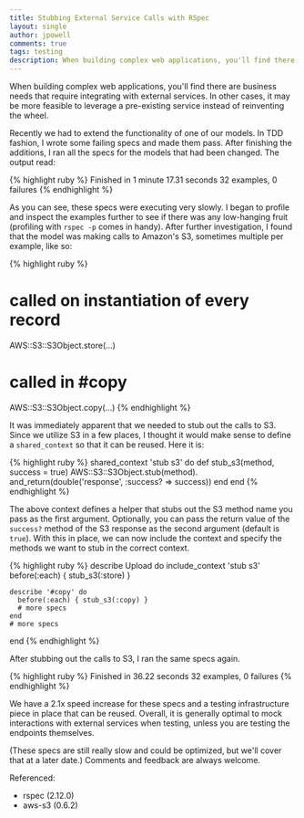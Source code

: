 ```yaml
---
title: Stubbing External Service Calls with RSpec
layout: single
author: jpowell
comments: true
tags: testing
description: When building complex web applications, you'll find there are business needs that require integrating with external services. In other cases, it may be more feasible to leverage a pre-existing service instead of reinventing the wheel.
---
```


When building complex web applications, you'll find there are business needs that require integrating with external services. In other cases, it may be more feasible to leverage a pre-existing service instead of reinventing the wheel.

Recently we had to extend the functionality of one of our models. In TDD fashion, I wrote some failing specs and made them pass. After finishing the additions, I ran all the specs for the models that had been changed. The output read:

{% highlight ruby %}
  Finished in 1 minute 17.31 seconds
  32 examples, 0 failures
{% endhighlight %}

As you can see, these specs were executing very slowly. I began to profile and inspect the examples further to see if there was any low-hanging fruit (profiling with `rspec -p` comes in handy). After further investigation, I found that the model was making calls to Amazon's S3, sometimes multiple per example, like so:

{% highlight ruby %}
  # called on instantiation of every record
  AWS::S3::S3Object.store(...)
  # called in #copy
  AWS::S3::S3Object.copy(...)
{% endhighlight %}

It was immediately apparent that we needed to stub out the calls to S3. Since we utilize S3 in a few places, I thought it would make sense to define a `shared_context` so that it can be reused. Here it is:

{% highlight ruby %}
  shared_context 'stub s3' do
    def stub_s3(method, success = true)
      AWS::S3::S3Object.stub(method).
        and_return(double('response', :success? => success))
    end
  end
{% endhighlight %}

The above context defines a helper that stubs out the S3 method name you pass as the first argument. Optionally, you can pass the return value of the `success?` method of the S3 response as the second argument (default is `true`). With this in place, we can now include the context and specify the methods we want to stub in the correct context.

{% highlight ruby %}
  describe Upload do
    include_context 'stub s3'
    before(:each) { stub_s3(:store) }

    describe '#copy' do
      before(:each) { stub_s3(:copy) }
      # more specs
    end
    # more specs
  end
{% endhighlight %}

After stubbing out the calls to S3, I ran the same specs again.

{% highlight ruby %}
  Finished in 36.22 seconds
  32 examples, 0 failures
{% endhighlight %}

We have a 2.1x speed increase for these specs and a testing infrastructure piece in place that can be reused. Overall, it is generally optimal to mock interactions with external services when testing, unless you are testing the endpoints themselves.

(These specs are still really slow and could be optimized, but we'll cover that at a later date.) Comments and feedback are always welcome.

Referenced:

  * rspec (2.12.0)
  * aws-s3 (0.6.2)
